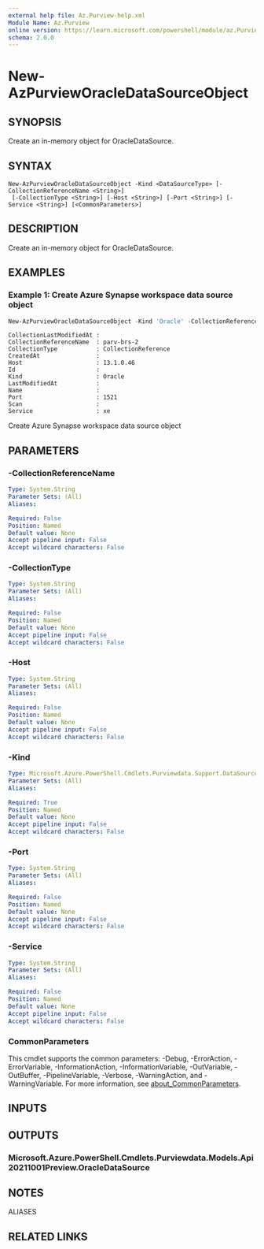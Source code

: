 ```yaml
---
external help file: Az.Purview-help.xml
Module Name: Az.Purview
online version: https://learn.microsoft.com/powershell/module/az.Purview/new-AzPurviewOracleDataSourceObject
schema: 2.0.0
---
```


# New-AzPurviewOracleDataSourceObject

## SYNOPSIS
Create an in-memory object for OracleDataSource.

## SYNTAX

```
New-AzPurviewOracleDataSourceObject -Kind <DataSourceType> [-CollectionReferenceName <String>]
 [-CollectionType <String>] [-Host <String>] [-Port <String>] [-Service <String>] [<CommonParameters>]
```

## DESCRIPTION
Create an in-memory object for OracleDataSource.

## EXAMPLES

### Example 1: Create Azure Synapse workspace data source object
```powershell
New-AzPurviewOracleDataSourceObject -Kind 'Oracle' -CollectionReferenceName 'parv-brs-2' -CollectionType 'CollectionReference' -Host '13.1.0.46' -Port 1521 -Service 'xe'
```

```output
CollectionLastModifiedAt :
CollectionReferenceName  : parv-brs-2
CollectionType           : CollectionReference
CreatedAt                :
Host                     : 13.1.0.46
Id                       :
Kind                     : Oracle
LastModifiedAt           :
Name                     :
Port                     : 1521
Scan                     :
Service                  : xe
```

Create Azure Synapse workspace data source object

## PARAMETERS

### -CollectionReferenceName

```yaml
Type: System.String
Parameter Sets: (All)
Aliases:

Required: False
Position: Named
Default value: None
Accept pipeline input: False
Accept wildcard characters: False
```

### -CollectionType

```yaml
Type: System.String
Parameter Sets: (All)
Aliases:

Required: False
Position: Named
Default value: None
Accept pipeline input: False
Accept wildcard characters: False
```

### -Host

```yaml
Type: System.String
Parameter Sets: (All)
Aliases:

Required: False
Position: Named
Default value: None
Accept pipeline input: False
Accept wildcard characters: False
```

### -Kind

```yaml
Type: Microsoft.Azure.PowerShell.Cmdlets.Purviewdata.Support.DataSourceType
Parameter Sets: (All)
Aliases:

Required: True
Position: Named
Default value: None
Accept pipeline input: False
Accept wildcard characters: False
```

### -Port

```yaml
Type: System.String
Parameter Sets: (All)
Aliases:

Required: False
Position: Named
Default value: None
Accept pipeline input: False
Accept wildcard characters: False
```

### -Service

```yaml
Type: System.String
Parameter Sets: (All)
Aliases:

Required: False
Position: Named
Default value: None
Accept pipeline input: False
Accept wildcard characters: False
```

### CommonParameters
This cmdlet supports the common parameters: -Debug, -ErrorAction, -ErrorVariable, -InformationAction, -InformationVariable, -OutVariable, -OutBuffer, -PipelineVariable, -Verbose, -WarningAction, and -WarningVariable. For more information, see [about_CommonParameters](http://go.microsoft.com/fwlink/?LinkID=113216).

## INPUTS

## OUTPUTS

### Microsoft.Azure.PowerShell.Cmdlets.Purviewdata.Models.Api20211001Preview.OracleDataSource

## NOTES

ALIASES

## RELATED LINKS
